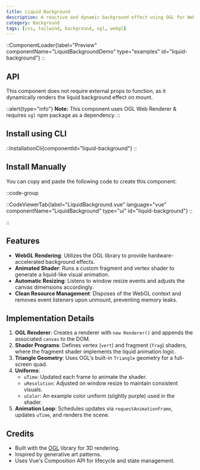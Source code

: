 ```yaml
---
title: Liquid Background
description: A reactive and dynamic background effect using OGL for WebGL-based visuals.
category: Background
tags: [css, tailwind, background, ogl, webgl]
---
```


::ComponentLoader{label="Preview" componentName="LiquidBackgroundDemo" type="examples" id="liquid-background"}
::

## API

This component does not require external props to function, as it dynamically renders the liquid background effect on mount.

::alert{type="info"}
**Note:** This component uses OGL Web Renderer & requires `ogl` npm package as a dependency.
::

## Install using CLI

::InstallationCli{componentId="liquid-background"}
::

## Install Manually

You can copy and paste the following code to create this component:

::code-group

::CodeViewerTab{label="LiquidBackground.vue" language="vue" componentName="LiquidBackground" type="ui" id="liquid-background"}
::

::

## Features

- **WebGL Rendering**: Utilizes the OGL library to provide hardware-accelerated background effects.
- **Animated Shader**: Runs a custom fragment and vertex shader to generate a liquid-like visual animation.
- **Automatic Resizing**: Listens to window resize events and adjusts the canvas dimensions accordingly.
- **Clean Resource Management**: Disposes of the WebGL context and removes event listeners upon unmount, preventing memory leaks.

## Implementation Details

1. **OGL Renderer**: Creates a renderer with `new Renderer()` and appends the associated `canvas` to the DOM.
2. **Shader Programs**: Defines vertex (`vert`) and fragment (`frag`) shaders, where the fragment shader implements the liquid animation logic.
3. **Triangle Geometry**: Uses OGL’s built-in `Triangle` geometry for a full-screen quad.
4. **Uniforms**:
   - `uTime`: Updated each frame to animate the shader.
   - `uResolution`: Adjusted on window resize to maintain consistent visuals.
   - `uColor`: An example color uniform (slightly purple) used in the shader.
5. **Animation Loop**: Schedules updates via `requestAnimationFrame`, updates `uTime`, and renders the scene.

## Credits

- Built with the [OGL](https://github.com/oframe/ogl) library for 3D rendering.
- Inspired by generative art patterns.
- Uses Vue's Composition API for lifecycle and state management.
